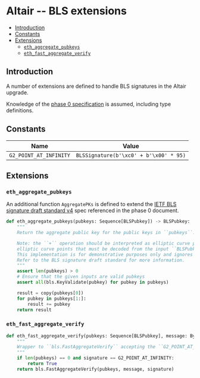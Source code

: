 # Altair -- BLS extensions

<!-- mdformat-toc start --slug=github --no-anchors --maxlevel=6 --minlevel=2 -->

- [Introduction](#introduction)
- [Constants](#constants)
- [Extensions](#extensions)
  - [`eth_aggregate_pubkeys`](#eth_aggregate_pubkeys)
  - [`eth_fast_aggregate_verify`](#eth_fast_aggregate_verify)

<!-- mdformat-toc end -->

## Introduction

A number of extensions are defined to handle BLS signatures in the Altair
upgrade.

Knowledge of the [phase 0 specification](../phase0/beacon-chain.md) is assumed,
including type definitions.

## Constants

| Name                   | Value                                  |
| ---------------------- | -------------------------------------- |
| `G2_POINT_AT_INFINITY` | `BLSSignature(b'\xc0' + b'\x00' * 95)` |

## Extensions

### `eth_aggregate_pubkeys`

An additional function `AggregatePKs` is defined to extend the
[IETF BLS signature draft standard v4](https://tools.ietf.org/html/draft-irtf-cfrg-bls-signature-04)
spec referenced in the phase 0 document.

```python
def eth_aggregate_pubkeys(pubkeys: Sequence[BLSPubkey]) -> BLSPubkey:
    """
    Return the aggregate public key for the public keys in ``pubkeys``.

    Note: the ``+`` operation should be interpreted as elliptic curve point addition, which takes as input
    elliptic curve points that must be decoded from the input ``BLSPubkey``s.
    This implementation is for demonstrative purposes only and ignores encoding/decoding concerns.
    Refer to the BLS signature draft standard for more information.
    """
    assert len(pubkeys) > 0
    # Ensure that the given inputs are valid pubkeys
    assert all(bls.KeyValidate(pubkey) for pubkey in pubkeys)

    result = copy(pubkeys[0])
    for pubkey in pubkeys[1:]:
        result += pubkey
    return result
```

### `eth_fast_aggregate_verify`

```python
def eth_fast_aggregate_verify(pubkeys: Sequence[BLSPubkey], message: Bytes32, signature: BLSSignature) -> bool:
    """
    Wrapper to ``bls.FastAggregateVerify`` accepting the ``G2_POINT_AT_INFINITY`` signature when ``pubkeys`` is empty.
    """
    if len(pubkeys) == 0 and signature == G2_POINT_AT_INFINITY:
        return True
    return bls.FastAggregateVerify(pubkeys, message, signature)
```
